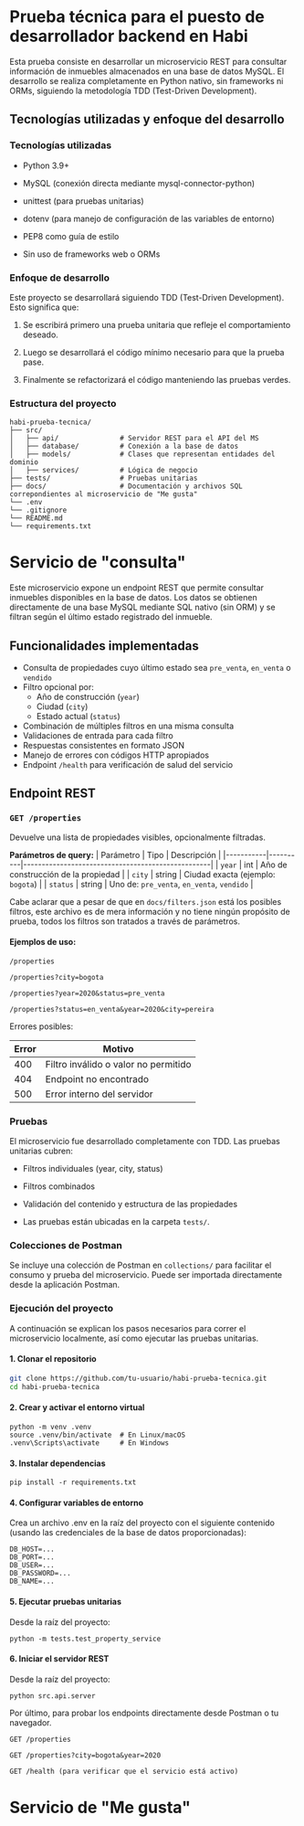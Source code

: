 # Prueba técnica para el puesto de desarrollador backend en Habi

Esta prueba consiste en desarrollar un microservicio REST para consultar información de inmuebles almacenados en una base de datos MySQL. El desarrollo se realiza completamente en Python nativo, sin frameworks ni ORMs, siguiendo la metodología TDD (Test-Driven Development).

## Tecnologías utilizadas y enfoque del desarrollo

### Tecnologías utilizadas

- Python 3.9+

- MySQL (conexión directa mediante mysql-connector-python)

- unittest (para pruebas unitarias)
  
- dotenv (para manejo de configuración de las variables de entorno)
  
- PEP8 como guía de estilo
  
 - Sin uso de frameworks web o ORMs

### Enfoque de desarrollo 

Este proyecto se desarrollará siguiendo TDD (Test-Driven Development). Esto significa que:

1. Se escribirá primero una prueba unitaria que refleje el comportamiento deseado.

2. Luego se desarrollará el código mínimo necesario para que la prueba pase.

3. Finalmente se refactorizará el código manteniendo las pruebas verdes.

### Estructura del proyecto
```
habi-prueba-tecnica/
├── src/
│   ├── api/               # Servidor REST para el API del MS
│   ├── database/          # Conexión a la base de datos
│   ├── models/            # Clases que representan entidades del dominio
│   ├── services/          # Lógica de negocio
├── tests/                 # Pruebas unitarias
├── docs/                  # Documentación y archivos SQL correpondientes al microservicio de "Me gusta"
└── .env
└── .gitignore
└── README.md
└── requirements.txt
```

# Servicio de "consulta"

Este microservicio expone un endpoint REST que permite consultar inmuebles disponibles en la base de datos. Los datos se obtienen directamente de una base MySQL mediante SQL nativo (sin ORM) y se filtran según el último estado registrado del inmueble.

## Funcionalidades implementadas

- Consulta de propiedades cuyo último estado sea `pre_venta`, `en_venta` o `vendido`
- Filtro opcional por:
  - Año de construcción (`year`)
  - Ciudad (`city`)
  - Estado actual (`status`)
- Combinación de múltiples filtros en una misma consulta
- Validaciones de entrada para cada filtro
- Respuestas consistentes en formato JSON
- Manejo de errores con códigos HTTP apropiados
- Endpoint `/health` para verificación de salud del servicio

## Endpoint REST

### `GET /properties`

Devuelve una lista de propiedades visibles, opcionalmente filtradas.

**Parámetros de query:**
| Parámetro | Tipo     | Descripción                                       |
|-----------|----------|---------------------------------------------------|
| `year`    | int      | Año de construcción de la propiedad               |
| `city`    | string   | Ciudad exacta (ejemplo: `bogota`)                |
| `status`  | string   | Uno de: `pre_venta`, `en_venta`, `vendido`       |

Cabe aclarar que a pesar de que en `docs/filters.json` está los posibles filtros, este archivo es de mera información y no tiene ningún propósito de prueba, todos los filtros son tratados a través de parámetros.


#### **Ejemplos de uso:**


`/properties`


`/properties?city=bogota`


`/properties?year=2020&status=pre_venta`


`/properties?status=en_venta&year=2020&city=pereira`



Errores posibles:

| Error| Motivo | 
|----------|----------|
| 400    | Filtro inválido o valor no permitido   |
| 404    | Endpoint no encontrado   |
| 500    | Error interno del servidor   |

### Pruebas 
El microservicio fue desarrollado completamente con TDD. Las pruebas unitarias cubren:

- Filtros individuales (year, city, status)

- Filtros combinados

- Validación del contenido y estructura de las propiedades

- Las pruebas están ubicadas en la carpeta `tests/`.

### Colecciones de Postman
Se incluye una colección de Postman en `collections/` para facilitar el consumo y prueba del microservicio. Puede ser importada directamente desde la aplicación Postman.

### Ejecución del proyecto
A continuación se explican los pasos necesarios para correr el microservicio localmente, así como ejecutar las pruebas unitarias.

#### 1. Clonar el repositorio

```bash
git clone https://github.com/tu-usuario/habi-prueba-tecnica.git
cd habi-prueba-tecnica
```

#### 2. Crear y activar el entorno virtual

```
python -m venv .venv
source .venv/bin/activate  # En Linux/macOS
.venv\Scripts\activate     # En Windows
```

#### 3. Instalar dependencias

```
pip install -r requirements.txt
```

#### 4. Configurar variables de entorno
Crea un archivo .env en la raíz del proyecto con el siguiente contenido (usando las credenciales de la base de datos proporcionadas):

```
DB_HOST=...
DB_PORT=...
DB_USER=...
DB_PASSWORD=...
DB_NAME=...
```

#### 5. Ejecutar pruebas unitarias
Desde la raíz del proyecto:

```
python -m tests.test_property_service
```


#### 6. Iniciar el servidor REST
Desde la raíz del proyecto:

```
python src.api.server
```

Por último, para probar los endpoints directamente desde Postman o tu navegador.

`GET /properties`

`GET /properties?city=bogota&year=2020`

`GET /health (para verificar que el servicio está activo)`


# Servicio de "Me gusta"
